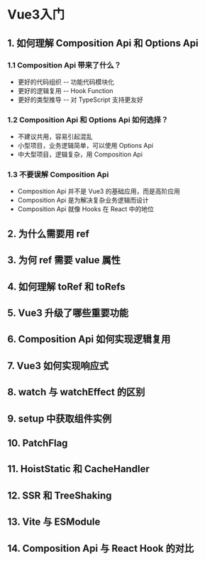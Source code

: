 # Vue3入门

## 1. 如何理解 Composition Api 和 Options Api

### 1.1 Composition Api 带来了什么？

* 更好的代码组织 -- 功能代码模块化
* 更好的逻辑复用 -- Hook Function
* 更好的类型推导 -- 对 TypeScript 支持更友好



### 1.2 Composition Api 和 Options Api 如何选择？

* 不建议共用，容易引起混乱
* 小型项目，业务逻辑简单，可以使用 Options Api
* 中大型项目，逻辑复杂，用 Composition Api



### 1.3 不要误解 Composition Api

* Composition Api 并不是 Vue3 的基础应用，而是高阶应用
* Composition Api 是为解决复杂业务逻辑而设计
* Composition Api 就像 Hooks 在 React 中的地位



## 2. 为什么需要用 ref



## 3. 为何 ref 需要 value 属性



## 4. 如何理解 toRef 和 toRefs



## 5. Vue3 升级了哪些重要功能



## 6. Composition Api 如何实现逻辑复用



## 7. Vue3 如何实现响应式



## 8. watch 与 watchEffect 的区别



## 9. setup 中获取组件实例



## 10. PatchFlag



## 11. HoistStatic 和 CacheHandler



## 12. SSR 和 TreeShaking



## 13. Vite 与 ESModule

## 14. Composition Api 与 React Hook 的对比
